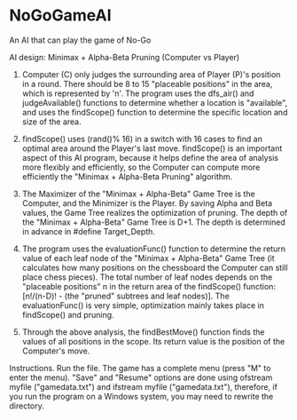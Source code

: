 # NoGoGameAI
An AI that can play the game of No-Go

AI design: Minimax + Alpha-Beta Pruning (Computer vs Player)

1. Computer (C) only judges the surrounding area of Player (P)'s position in a round. There should be 8 to 15 "placeable positions" in the area, which is represented by 'n'. The program uses the dfs_air() and judgeAvailable() functions to determine whether a location is "available", and uses the findScope() function to determine the specific location and size of the area.

2. findScope() uses (rand()% 16) in a switch with 16 cases to find an optimal area around the Player's last move. findScope() is an important aspect of this AI program, because it helps define the area of analysis more flexibly and efficiently, so the Computer can compute more efficiently the "Minimax + Alpha-Beta Pruning" algorithm.

3. The Maximizer of the "Minimax + Alpha-Beta" Game Tree is the Computer, and the Minimizer is the Player. By saving Alpha and Beta values, the Game Tree realizes the optimization of pruning. The depth of the "Minimax + Alpha-Beta" Game Tree is D+1. The depth is determined in advance in #define Target_Depth.

4. The program uses the evaluationFunc() function to determine the return value of each leaf node of the "Minimax + Alpha-Beta" Game Tree (it calculates how many positions on the chessboard the Computer can still place chess pieces). The total number of leaf nodes depends on the "placeable positions" n in the return area of the findScope() function: [n!/(n-D)! - (the "pruned" subtrees and leaf nodes)]. The evaluationFunc() is very simple, optimization mainly takes place in findScope() and pruning.

5. Through the above analysis, the findBestMove() function finds the values of all positions in the scope. Its return value is the position of the Computer's move.


Instructions.
Run the file. The game has a complete menu (press "M" to enter the menu). "Save" and "Resume" options are done using ofstream myfile ("gamedata.txt") and ifstream myfile ("gamedata.txt"), therefore, if you run the program on a Windows system, you may need to rewrite the directory.
